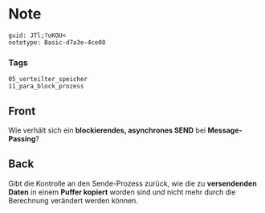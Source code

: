 # Note
```
guid: JTl;?oKOU<
notetype: Basic-d7a3e-4ce08
```

### Tags
```
05_verteilter_speicher
11_para_block_prozess
```

## Front
Wie verhält sich ein <b>blockierendes, asynchrones SEND</b> bei
<b>Message-Passing</b>?

## Back
Gibt die Kontrolle an den Sende-Prozess zurück, wie die zu
<b>versendenden Daten</b> in einem <b>Puffer kopiert</b> worden
sind und nicht mehr durch die Berechnung verändert werden können.
